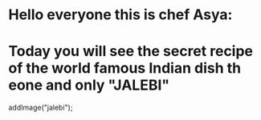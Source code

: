 #  Hello everyone this is chef Asya:
# Today you will see the secret recipe of the world famous Indian dish th eone and only "JALEBI"
addImage("jalebi");
